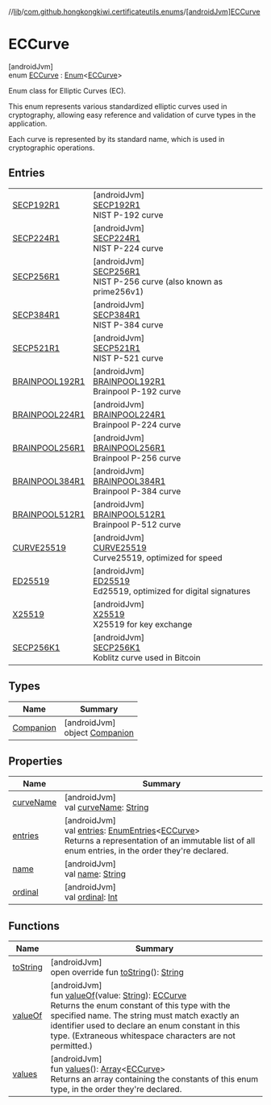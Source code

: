//[lib](../../../index.md)/[com.github.hongkongkiwi.certificateutils.enums](../index.md)/[[androidJvm]ECCurve](index.md)

# ECCurve

[androidJvm]\
enum [ECCurve](index.md) : [Enum](https://kotlinlang.org/api/latest/jvm/stdlib/kotlin/-enum/index.html)&lt;[ECCurve](index.md)&gt; 

Enum class for Elliptic Curves (EC).

This enum represents various standardized elliptic curves used in cryptography, allowing easy reference and validation of curve types in the application.

Each curve is represented by its standard name, which is used in cryptographic operations.

## Entries

| | |
|---|---|
| [SECP192R1](-s-e-c-p192-r1/index.md) | [androidJvm]<br>[SECP192R1](-s-e-c-p192-r1/index.md)<br>NIST P-192 curve |
| [SECP224R1](-s-e-c-p224-r1/index.md) | [androidJvm]<br>[SECP224R1](-s-e-c-p224-r1/index.md)<br>NIST P-224 curve |
| [SECP256R1](-s-e-c-p256-r1/index.md) | [androidJvm]<br>[SECP256R1](-s-e-c-p256-r1/index.md)<br>NIST P-256 curve (also known as prime256v1) |
| [SECP384R1](-s-e-c-p384-r1/index.md) | [androidJvm]<br>[SECP384R1](-s-e-c-p384-r1/index.md)<br>NIST P-384 curve |
| [SECP521R1](-s-e-c-p521-r1/index.md) | [androidJvm]<br>[SECP521R1](-s-e-c-p521-r1/index.md)<br>NIST P-521 curve |
| [BRAINPOOL192R1](-b-r-a-i-n-p-o-o-l192-r1/index.md) | [androidJvm]<br>[BRAINPOOL192R1](-b-r-a-i-n-p-o-o-l192-r1/index.md)<br>Brainpool P-192 curve |
| [BRAINPOOL224R1](-b-r-a-i-n-p-o-o-l224-r1/index.md) | [androidJvm]<br>[BRAINPOOL224R1](-b-r-a-i-n-p-o-o-l224-r1/index.md)<br>Brainpool P-224 curve |
| [BRAINPOOL256R1](-b-r-a-i-n-p-o-o-l256-r1/index.md) | [androidJvm]<br>[BRAINPOOL256R1](-b-r-a-i-n-p-o-o-l256-r1/index.md)<br>Brainpool P-256 curve |
| [BRAINPOOL384R1](-b-r-a-i-n-p-o-o-l384-r1/index.md) | [androidJvm]<br>[BRAINPOOL384R1](-b-r-a-i-n-p-o-o-l384-r1/index.md)<br>Brainpool P-384 curve |
| [BRAINPOOL512R1](-b-r-a-i-n-p-o-o-l512-r1/index.md) | [androidJvm]<br>[BRAINPOOL512R1](-b-r-a-i-n-p-o-o-l512-r1/index.md)<br>Brainpool P-512 curve |
| [CURVE25519](-c-u-r-v-e25519/index.md) | [androidJvm]<br>[CURVE25519](-c-u-r-v-e25519/index.md)<br>Curve25519, optimized for speed |
| [ED25519](-e-d25519/index.md) | [androidJvm]<br>[ED25519](-e-d25519/index.md)<br>Ed25519, optimized for digital signatures |
| [X25519](-x25519/index.md) | [androidJvm]<br>[X25519](-x25519/index.md)<br>X25519 for key exchange |
| [SECP256K1](-s-e-c-p256-k1/index.md) | [androidJvm]<br>[SECP256K1](-s-e-c-p256-k1/index.md)<br>Koblitz curve used in Bitcoin |

## Types

| Name | Summary |
|---|---|
| [Companion](-companion/index.md) | [androidJvm]<br>object [Companion](-companion/index.md) |

## Properties

| Name | Summary |
|---|---|
| [curveName](curve-name.md) | [androidJvm]<br>val [curveName](curve-name.md): [String](https://kotlinlang.org/api/latest/jvm/stdlib/kotlin/-string/index.html) |
| [entries](entries.md) | [androidJvm]<br>val [entries](entries.md): [EnumEntries](https://kotlinlang.org/api/latest/jvm/stdlib/kotlin.enums/-enum-entries/index.html)&lt;[ECCurve](index.md)&gt;<br>Returns a representation of an immutable list of all enum entries, in the order they're declared. |
| [name](../[android-jvm]-signature-algorithm/-s-h-a512_-w-i-t-h_-e-d-d-s-a/index.md#-372974862%2FProperties%2F-1973928616) | [androidJvm]<br>val [name](../[android-jvm]-signature-algorithm/-s-h-a512_-w-i-t-h_-e-d-d-s-a/index.md#-372974862%2FProperties%2F-1973928616): [String](https://kotlinlang.org/api/latest/jvm/stdlib/kotlin/-string/index.html) |
| [ordinal](../[android-jvm]-signature-algorithm/-s-h-a512_-w-i-t-h_-e-d-d-s-a/index.md#-739389684%2FProperties%2F-1973928616) | [androidJvm]<br>val [ordinal](../[android-jvm]-signature-algorithm/-s-h-a512_-w-i-t-h_-e-d-d-s-a/index.md#-739389684%2FProperties%2F-1973928616): [Int](https://kotlinlang.org/api/latest/jvm/stdlib/kotlin/-int/index.html) |

## Functions

| Name | Summary |
|---|---|
| [toString](to-string.md) | [androidJvm]<br>open override fun [toString](to-string.md)(): [String](https://kotlinlang.org/api/latest/jvm/stdlib/kotlin/-string/index.html) |
| [valueOf](value-of.md) | [androidJvm]<br>fun [valueOf](value-of.md)(value: [String](https://kotlinlang.org/api/latest/jvm/stdlib/kotlin/-string/index.html)): [ECCurve](index.md)<br>Returns the enum constant of this type with the specified name. The string must match exactly an identifier used to declare an enum constant in this type. (Extraneous whitespace characters are not permitted.) |
| [values](values.md) | [androidJvm]<br>fun [values](values.md)(): [Array](https://kotlinlang.org/api/latest/jvm/stdlib/kotlin/-array/index.html)&lt;[ECCurve](index.md)&gt;<br>Returns an array containing the constants of this enum type, in the order they're declared. |
